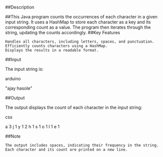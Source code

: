 ##Description

##This Java program counts the occurrences of each character in a given input string. It uses a HashMap to store each character as a key and its corresponding count as a value. The program then iterates through the string, updating the counts accordingly.
##Key Features

    Handles all characters, including letters, spaces, and punctuation.
    Efficiently counts characters using a HashMap.
    Displays the results in a readable format.

##Input

The input string is:

arduino

"ajay hasole"

##Output

The output displays the count of each character in the input string:

css

a 3
j 1
y 1
  2
h 1
s 1
o 1
l 1
e 1

##Note

    The output includes spaces, indicating their frequency in the string. Each character and its count are printed on a new line.

